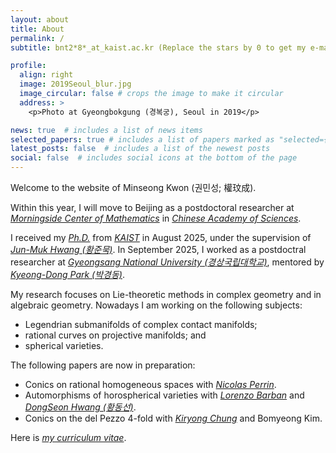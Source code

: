 ```yaml
---
layout: about
title: About
permalink: /
subtitle: bnt2*8*_at_kaist.ac.kr (Replace the stars by 0 to get my e-mail address)

profile:
  align: right
  image: 2019Seoul_blur.jpg
  image_circular: false # crops the image to make it circular
  address: >
    <p>Photo at Gyeongbokgung (경복궁), Seoul in 2019</p>

news: true  # includes a list of news items
selected_papers: true # includes a list of papers marked as "selected={true}"
latest_posts: false  # includes a list of the newest posts
social: false  # includes social icons at the bottom of the page
---
```

Welcome to the website of Minseong Kwon (권민성; 權玟成).

Within this year, I will move to Beijing as a postdoctoral researcher at *[Morningside Center of Mathematics](http://www.mcm.ac.cn)* in *[Chinese Academy of Sciences](http://english.cas.cn)*.

I received my *[Ph.D.](https://library.kaist.ac.kr/search/ctlgSearch/posesn/view.do?bibctrlno=1142956&se=t0&ty=B&_csrf=6dc13d2d-1248-420e-93f0-e0c521a654ac&abstrView=y)* from *[KAIST](https://mathsci.kaist.ac.kr/)* in August 2025, under the supervision of *[Jun-Muk Hwang (황준묵)](https://www.ibs.re.kr/eng/sub02_02_03.do)*. In September 2025, I worked as a postdoctral researcher at *[Gyeongsang National University (경상국립대학교)](https://www.gnu.ac.kr/math/main.do)*, mentored by *[Kyeong-Dong Park (박경동)](https://sites.google.com/view/kdpark)*.

My research focuses on Lie-theoretic methods in complex geometry and in algebraic geometry. Nowadays I am working on the following subjects:
* Legendrian submanifolds of complex contact manifolds;
* rational curves on projective manifolds; and
* spherical varieties.

The following papers are now in preparation:
* Conics on rational homogeneous spaces with *[Nicolas Perrin](https://perso.pages.math.cnrs.fr/users/nicolas.perrin/)*.
* Automorphisms of horospherical varieties with *[Lorenzo Barban](https://sites.google.com/view/lorenzobarban/)* and *[DongSeon Hwang (황동선)](https://ccg.ibs.re.kr/members/)*.
* Conics on the del Pezzo 4-fold with *[Kiryong Chung](https://sites.google.com/site/kiryongchung/home)* and Bomyeong Kim.

Here is *<a href="assets/pdf/Curriculum_Vitae_Minseong_Kwon.pdf" target="_blank">my curriculum vitae</a>*.

